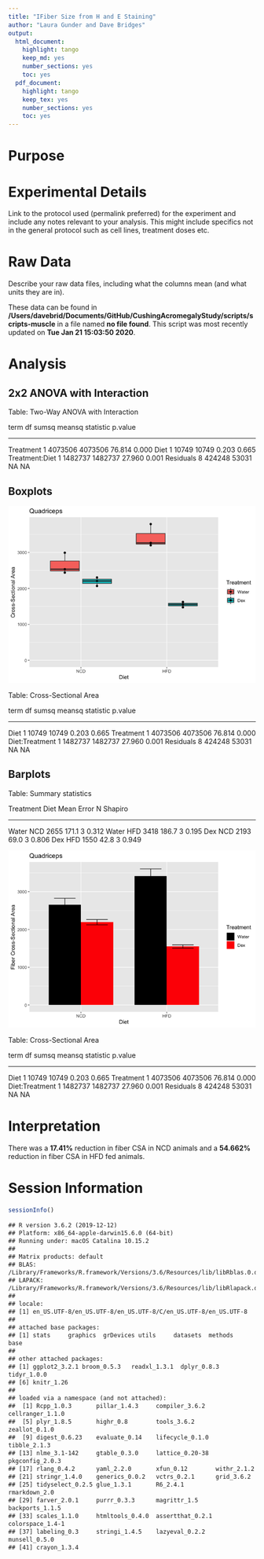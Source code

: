 ```yaml
---
title: "IFiber Size from H and E Staining"
author: "Laura Gunder and Dave Bridges"
output:
  html_document:
    highlight: tango
    keep_md: yes
    number_sections: yes
    toc: yes
  pdf_document:
    highlight: tango
    keep_tex: yes
    number_sections: yes
    toc: yes
---
```




# Purpose

# Experimental Details

Link to the protocol used (permalink preferred) for the experiment and include any notes relevant to your analysis.  This might include specifics not in the general protocol such as cell lines, treatment doses etc.

# Raw Data

Describe your raw data files, including what the columns mean (and what units they are in).



These data can be found in **/Users/davebrid/Documents/GitHub/CushingAcromegalyStudy/scripts/scripts-muscle** in a file named **no file found**.  This script was most recently updated on **Tue Jan 21 15:03:50 2020**.

# Analysis

## 2x2 ANOVA with Interaction


Table: Two-Way ANOVA with Interaction

term              df     sumsq    meansq   statistic   p.value
---------------  ---  --------  --------  ----------  --------
Treatment          1   4073506   4073506      76.814     0.000
Diet               1     10749     10749       0.203     0.665
Treatment:Diet     1   1482737   1482737      27.960     0.001
Residuals          8    424248     53031          NA        NA

## Boxplots

![](figures/he-csa-boxplot-1.png)<!-- -->

Table: Cross-Sectional Area

term              df     sumsq    meansq   statistic   p.value
---------------  ---  --------  --------  ----------  --------
Diet               1     10749     10749       0.203     0.665
Treatment          1   4073506   4073506      76.814     0.000
Diet:Treatment     1   1482737   1482737      27.960     0.001
Residuals          8    424248     53031          NA        NA


## Barplots


Table: Summary statistics

Treatment   Diet    Mean   Error    N   Shapiro
----------  -----  -----  ------  ---  --------
Water       NCD     2655   171.1    3     0.312
Water       HFD     3418   186.7    3     0.195
Dex         NCD     2193    69.0    3     0.806
Dex         HFD     1550    42.8    3     0.949

![](figures/he-csa-barplot-1.png)<!-- -->

Table: Cross-Sectional Area

term              df     sumsq    meansq   statistic   p.value
---------------  ---  --------  --------  ----------  --------
Diet               1     10749     10749       0.203     0.665
Treatment          1   4073506   4073506      76.814     0.000
Diet:Treatment     1   1482737   1482737      27.960     0.001
Residuals          8    424248     53031          NA        NA

# Interpretation

There was a **17.41%** reduction in fiber CSA in NCD animals and a **54.662%** reduction in fiber CSA in HFD fed animals.

# Session Information


```r
sessionInfo()
```

```
## R version 3.6.2 (2019-12-12)
## Platform: x86_64-apple-darwin15.6.0 (64-bit)
## Running under: macOS Catalina 10.15.2
## 
## Matrix products: default
## BLAS:   /Library/Frameworks/R.framework/Versions/3.6/Resources/lib/libRblas.0.dylib
## LAPACK: /Library/Frameworks/R.framework/Versions/3.6/Resources/lib/libRlapack.dylib
## 
## locale:
## [1] en_US.UTF-8/en_US.UTF-8/en_US.UTF-8/C/en_US.UTF-8/en_US.UTF-8
## 
## attached base packages:
## [1] stats     graphics  grDevices utils     datasets  methods   base     
## 
## other attached packages:
## [1] ggplot2_3.2.1 broom_0.5.3   readxl_1.3.1  dplyr_0.8.3   tidyr_1.0.0  
## [6] knitr_1.26   
## 
## loaded via a namespace (and not attached):
##  [1] Rcpp_1.0.3       pillar_1.4.3     compiler_3.6.2   cellranger_1.1.0
##  [5] plyr_1.8.5       highr_0.8        tools_3.6.2      zeallot_0.1.0   
##  [9] digest_0.6.23    evaluate_0.14    lifecycle_0.1.0  tibble_2.1.3    
## [13] nlme_3.1-142     gtable_0.3.0     lattice_0.20-38  pkgconfig_2.0.3 
## [17] rlang_0.4.2      yaml_2.2.0       xfun_0.12        withr_2.1.2     
## [21] stringr_1.4.0    generics_0.0.2   vctrs_0.2.1      grid_3.6.2      
## [25] tidyselect_0.2.5 glue_1.3.1       R6_2.4.1         rmarkdown_2.0   
## [29] farver_2.0.1     purrr_0.3.3      magrittr_1.5     backports_1.1.5 
## [33] scales_1.1.0     htmltools_0.4.0  assertthat_0.2.1 colorspace_1.4-1
## [37] labeling_0.3     stringi_1.4.5    lazyeval_0.2.2   munsell_0.5.0   
## [41] crayon_1.3.4
```
